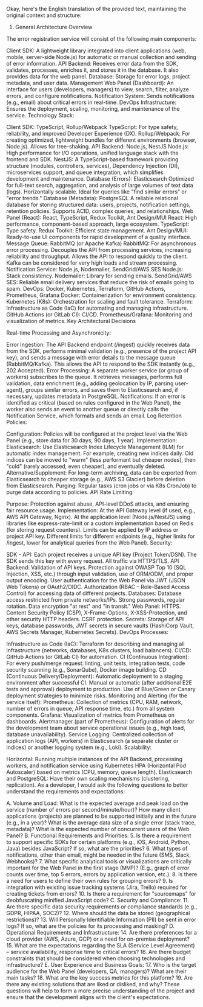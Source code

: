 Okay, here's the English translation of the provided text, maintaining the original context and structure:

1. General Architecture Overview

The error registration service will consist of the following main components:

Client SDK: A lightweight library integrated into client applications (web, mobile, server-side Node.js) for automatic or manual collection and sending of error information.
API Backend: Receives error data from the SDK, validates, processes, enriches it, and stores it in the database. It also provides data for the web panel.
Database: Storage for error logs, project metadata, and user data.
Management Web Panel (Dashboard): An interface for users (developers, managers) to view, search, filter, analyze errors, and configure notifications.
Notification System: Sends notifications (e.g., email) about critical errors in real-time.
DevOps Infrastructure: Ensures the deployment, scaling, monitoring, and maintenance of the service.
Technology Stack:

Client SDK: TypeScript, Rollup/Webpack
TypeScript: For type safety, reliability, and improved Developer Experience (DX).
Rollup/Webpack: For creating optimized, lightweight bundles for different environments (browser, Node.js). Allows for tree-shaking.
API Backend: Node.js, NestJS
Node.js: High performance for I/O operations, unified language stack with the frontend and SDK.
NestJS: A TypeScript-based framework providing structure (modules, controllers, services), Dependency Injection (DI), microservices support, and queue integration, which simplifies development and maintenance.
Database (Errors): Elasticsearch
Optimized for full-text search, aggregation, and analysis of large volumes of text data (logs). Horizontally scalable. Ideal for queries like "find similar errors" or "error trends."
Database (Metadata): PostgreSQL
A reliable relational database for storing structured data: users, projects, notification settings, retention policies. Supports ACID, complex queries, and relationships.
Web Panel (React): React, TypeScript, Redux Toolkit, Ant Design/MUI
React: High performance, component-based approach, large ecosystem.
TypeScript: Type safety.
Redux Toolkit: Efficient state management.
Ant Design/MUI: Ready-to-use UI components for rapid development of a quality interface.
Message Queue: RabbitMQ (or Apache Kafka)
RabbitMQ: For asynchronous error processing. Decouples the API from processing services, increasing reliability and throughput. Allows the API to respond quickly to the client. Kafka can be considered for very high loads and stream processing.
Notification Service: Node.js, Nodemailer, SendGrid/AWS SES
Node.js: Stack consistency.
Nodemailer: Library for sending emails.
SendGrid/AWS SES: Reliable email delivery services that reduce the risk of emails going to spam.
DevOps: Docker, Kubernetes, Terraform, GitHub Actions, Prometheus, Grafana
Docker: Containerization for environment consistency.
Kubernetes (K8s): Orchestration for scaling and fault tolerance.
Terraform: Infrastructure as Code (IaC) for automating and managing infrastructure.
GitHub Actions (or GitLab CI): CI/CD.
Prometheus/Grafana: Monitoring and visualization of metrics.
Key Architectural Decisions

Real-time Processing and Asynchronicity:

Error Ingestion: The API Backend endpoint (/ingest) quickly receives data from the SDK, performs minimal validation (e.g., presence of the project API key), and sends a message with error details to the message queue (RabbitMQ/Kafka). This allows the API to respond to the SDK instantly (e.g., 202 Accepted).
Error Processing: A separate worker service (or group of workers) subscribes to the queue. It retrieves messages, performs full validation, data enrichment (e.g., adding geolocation by IP, parsing user-agent), groups similar errors, and saves them to Elasticsearch and, if necessary, updates metadata in PostgreSQL.
Notifications: If an error is identified as critical (based on rules configured in the Web Panel), the worker also sends an event to another queue or directly calls the Notification Service, which formats and sends an email.
Log Retention Policies:

Configuration: Policies will be configured at the project level via the Web Panel (e.g., store data for 30 days, 90 days, 1 year).
Implementation:
Elasticsearch: Use Elasticsearch Index Lifecycle Management (ILM) for automatic index management. For example, creating new indices daily. Old indices can be moved to "warm" (less performant but cheaper nodes), then "cold" (rarely accessed, even cheaper), and eventually deleted.
Alternative/Supplement: For long-term archiving, data can be exported from Elasticsearch to cheaper storage (e.g., AWS S3 Glacier) before deletion from Elasticsearch.
Purging: Regular tasks (cron jobs or via K8s CronJob) to purge data according to policies.
API Rate Limiting:

Purpose: Protection against abuse, API-level DDoS attacks, and ensuring fair resource usage.
Implementation:
At the API Gateway level (if used, e.g., AWS API Gateway, Nginx).
At the application level (Node.js/NestJS) using libraries like express-rate-limit or a custom implementation based on Redis (for storing request counters).
Limits can be applied by IP address or project API key.
Different limits for different endpoints (e.g., higher limits for /ingest, lower for analytical queries from the Web Panel).
Security:

SDK - API:
Each project receives a unique API key (Project Token/DSN). The SDK sends this key with every request.
All traffic via HTTPS/TLS.
API Backend:
Validation of API keys.
Protection against OWASP Top 10 (SQL Injection, XSS, etc.) through input validation, use of ORM/ODM, and proper output encoding.
User authentication for the Web Panel via JWT (JSON Web Tokens) or OAuth2/OIDC.
Authorization (RBAC – Role-Based Access Control) for accessing data of different projects.
Databases:
Database access restricted from private networks/IPs.
Strong passwords, regular rotation.
Data encryption "at rest" and "in transit."
Web Panel:
HTTPS.
Content Security Policy (CSP), X-Frame-Options, X-XSS-Protection, and other security HTTP headers.
CSRF protection.
Secrets: Storage of API keys, database passwords, JWT secrets in secure vaults (HashiCorp Vault, AWS Secrets Manager, Kubernetes Secrets).
DevOps Processes:

Infrastructure as Code (IaC): Terraform for describing and managing all infrastructure (networks, databases, K8s clusters, load balancers).
CI/CD:
GitHub Actions (or GitLab CI) for automation.
CI (Continuous Integration): For every push/merge request: linting, unit tests, integration tests, code security scanning (e.g., SonarQube), Docker image building.
CD (Continuous Delivery/Deployment): Automatic deployment to a staging environment after successful CI. Manual or automatic (after additional E2E tests and approval) deployment to production. Use of Blue/Green or Canary deployment strategies to minimize risks.
Monitoring and Alerting (for the service itself):
Prometheus: Collection of metrics (CPU, RAM, network, number of errors in queue, API response time, etc.) from all system components.
Grafana: Visualization of metrics from Prometheus on dashboards.
Alertmanager (part of Prometheus): Configuration of alerts for the development team about service operational issues (e.g., high load, database unavailability).
Service Logging: Centralized collection of application logs (API, workers) in Elasticsearch (a separate cluster or indices) or another logging system (e.g., Loki).
Scalability:

Horizontal: Running multiple instances of the API Backend, processing workers, and notification service using Kubernetes HPA (Horizontal Pod Autoscaler) based on metrics (CPU, memory, queue length).
Elasticsearch and PostgreSQL: Have their own scaling mechanisms (clustering, replication).
As a developer, I would ask the following questions to better understand the requirements and expectations:

A. Volume and Load:
What is the expected average and peak load on the service (number of errors per second/minute/hour)?
How many client applications (projects) are planned to be supported initially and in the future (e.g., in a year)?
What is the average data size of a single error (stack trace, metadata)?
What is the expected number of concurrent users of the Web Panel?
B. Functional Requirements and Priorities: 5. Is there a requirement to support specific SDKs for certain platforms (e.g., iOS, Android, Python, Java) besides JavaScript? If so, what are the priorities? 6. What types of notifications, other than email, might be needed in the future (SMS, Slack, Webhooks)? 7. What specific analytical tools or visualizations are critically important for the Web Panel in the first stage (MVP)? (E.g., graph of error counts over time, top 5 errors, errors by application version, etc.). 8. Is there a need for users to define their own rules for grouping errors? 9. Is integration with existing issue tracking systems (Jira, Trello) required for creating tickets from errors? 10. Is there a requirement for "sourcemaps" for deobfuscating minified JavaScript code?
C. Security and Compliance: 11. Are there specific data security requirements or compliance standards (e.g., GDPR, HIPAA, SOC2)? 12. Where should the data be stored (geographical restrictions)? 13. Will Personally Identifiable Information (PII) be sent in error logs? If so, what are the policies for its processing and masking?
D. Operational Requirements and Infrastructure: 14. Are there preferences for a cloud provider (AWS, Azure, GCP) or a need for on-premise deployment? 15. What are the expectations regarding the SLA (Service Level Agreement) – service availability, response time to critical errors? 16. Are there budget constraints that should be considered when choosing technologies and infrastructure?
E. User Experience and Business Goals: 17. Who is the target audience for the Web Panel (developers, QA, managers)? What are their main tasks? 18. What are the key success metrics for this platform? 19. Are there any existing solutions that are liked or disliked, and why?
These questions will help to form a more precise understanding of the project and ensure that the development aligns with the client's expectations.
